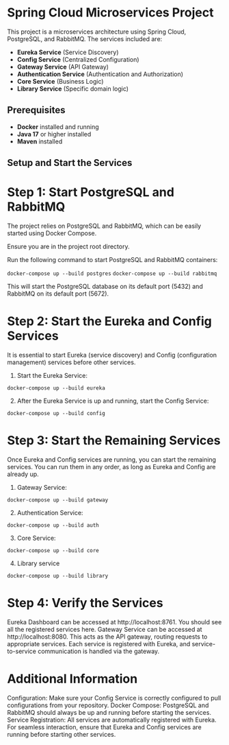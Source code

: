 # Spring Cloud Microservices Project

This project is a microservices architecture using Spring Cloud, PostgreSQL, and RabbitMQ. The services included are:

- **Eureka Service** (Service Discovery)
- **Config Service** (Centralized Configuration)
- **Gateway Service** (API Gateway)
- **Authentication Service** (Authentication and Authorization)
- **Core Service** (Business Logic)
- **Library Service** (Specific domain logic)

## Prerequisites

- **Docker** installed and running
- **Java 17** or higher installed
- **Maven** installed

## Setup and Start the Services

# Step 1: Start PostgreSQL and RabbitMQ

The project relies on PostgreSQL and RabbitMQ, which can be easily started using Docker Compose.

Ensure you are in the project root directory.

Run the following command to start PostgreSQL and RabbitMQ containers:

`docker-compose up --build postgres`
`docker-compose up --build rabbitmq`

This will start the PostgreSQL database on its default port (5432) and RabbitMQ on its default port (5672).

# Step 2: Start the Eureka and Config Services

It is essential to start Eureka (service discovery) and Config (configuration management) services before other
services.
1. Start the Eureka Service:

```
docker-compose up --build eureka
```
    
2. After the Eureka Service is up and running, start the Config Service:

```
docker-compose up --build config
```

# Step 3: Start the Remaining Services

Once Eureka and Config services are running, you can start the remaining services. You can run them in any order, as
long as Eureka and Config are already up.

1. Gateway Service:

```
docker-compose up --build gateway
```

2. Authentication Service:

```
docker-compose up --build auth
```

3. Core Service:

```
docker-compose up --build core
```

4. Library service

```
docker-compose up --build library
```

# Step 4: Verify the Services

Eureka Dashboard can be accessed at http://localhost:8761. You should see all the registered services here.
Gateway Service can be accessed at http://localhost:8080. This acts as the API gateway, routing requests to appropriate
services.
Each service is registered with Eureka, and service-to-service communication is handled via the gateway.

# Additional Information

Configuration: Make sure your Config Service is correctly configured to pull configurations from your repository.
Docker Compose: PostgreSQL and RabbitMQ should always be up and running before starting the services.
Service Registration: All services are automatically registered with Eureka. For seamless interaction, ensure that
Eureka and Config services are running before starting other services.